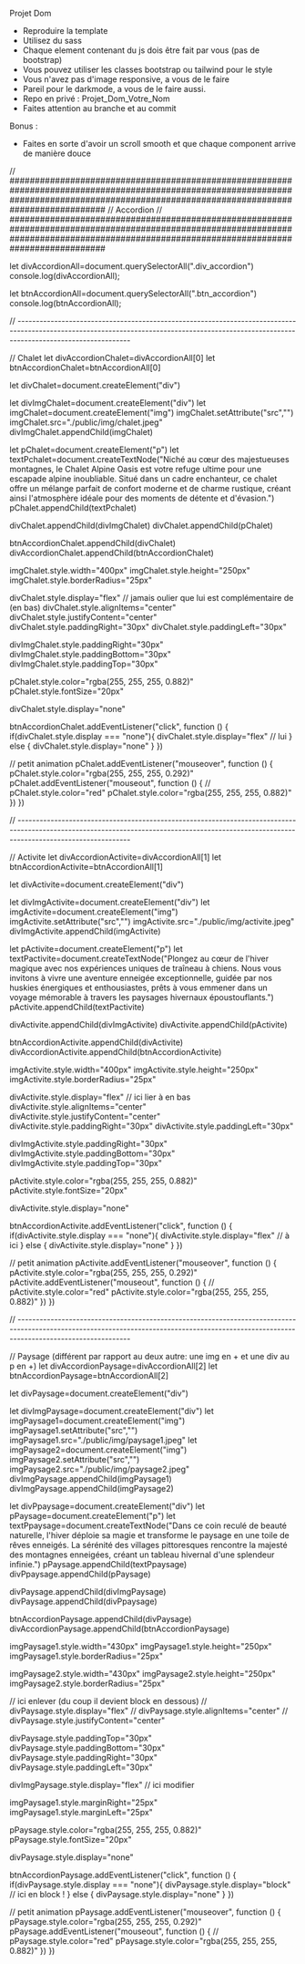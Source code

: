 Projet Dom
- Reproduire la template
- Utilisez du sass 
- Chaque element contenant du js dois être fait par vous (pas de bootstrap)
- Vous pouvez utiliser les classes bootstrap ou tailwind pour le style 
- Vous n'avez pas d'image responsive, a vous de le faire
- Pareil pour le darkmode, a vous de le faire aussi.
- Repo en privé : Projet_Dom_Votre_Nom
- Faites attention au branche et au commit 

Bonus : 
- Faites en sorte d'avoir un scroll smooth et que chaque component arrive de manière douce






// ###########################################################################################################################################################################################
// Accordion
// ###########################################################################################################################################################################################


let divAccordionAll=document.querySelectorAll(".div_accordion")
console.log(divAccordionAll);

let btnAccordionAll=document.querySelectorAll(".btn_accordion")
console.log(btnAccordionAll);

// -------------------------------------------------------------------------------------------------------------------------------------------------------------------------------------------

// Chalet
let divAccordionChalet=divAccordionAll[0]
let btnAccordionChalet=btnAccordionAll[0]

let divChalet=document.createElement("div")

let divImgChalet=document.createElement("div")
let imgChalet=document.createElement("img")
imgChalet.setAttribute("src","")
imgChalet.src="./public/img/chalet.jpeg"
divImgChalet.appendChild(imgChalet)

let pChalet=document.createElement("p")
let textPchalet=document.createTextNode("Niché au cœur des majestueuses montagnes, le Chalet Alpine Oasis est votre refuge ultime pour une escapade alpine inoubliable. Situé dans un cadre enchanteur, ce chalet offre un mélange parfait de confort moderne et de charme rustique, créant ainsi l'atmosphère idéale pour des moments de détente et d'évasion.")
pChalet.appendChild(textPchalet)


divChalet.appendChild(divImgChalet)
divChalet.appendChild(pChalet)


btnAccordionChalet.appendChild(divChalet)
divAccordionChalet.appendChild(btnAccordionChalet)


imgChalet.style.width="400px"
imgChalet.style.height="250px"
imgChalet.style.borderRadius="25px"

divChalet.style.display="flex" // jamais oulier que lui est complémentaire de (en bas)
divChalet.style.alignItems="center"
divChalet.style.justifyContent="center"
divChalet.style.paddingRight="30px"
divChalet.style.paddingLeft="30px"

divImgChalet.style.paddingRight="30px"
divImgChalet.style.paddingBottom="30px"
divImgChalet.style.paddingTop="30px"

pChalet.style.color="rgba(255, 255, 255, 0.882)"
pChalet.style.fontSize="20px"

divChalet.style.display="none"


btnAccordionChalet.addEventListener("click", function () {
    if(divChalet.style.display === "none"){
        divChalet.style.display="flex" // lui
    } else {
        divChalet.style.display="none"
    }
})

// petit animation
pChalet.addEventListener("mouseover", function () {
    pChalet.style.color="rgba(255, 255, 255, 0.292)"
    pChalet.addEventListener("mouseout", function () {
        // pChalet.style.color="red"
        pChalet.style.color="rgba(255, 255, 255, 0.882)"
    })
})

// -------------------------------------------------------------------------------------------------------------------------------------------------------------------------------------------

// Activite
let divAccordionActivite=divAccordionAll[1]
let btnAccordionActivite=btnAccordionAll[1]

let divActivite=document.createElement("div")

let divImgActivite=document.createElement("div")
let imgActivite=document.createElement("img")
imgActivite.setAttribute("src","")
imgActivite.src="./public/img/activite.jpeg"
divImgActivite.appendChild(imgActivite)

let pActivite=document.createElement("p")
let textPactivite=document.createTextNode("Plongez au cœur de l'hiver magique avec nos expériences uniques de traîneau à chiens. Nous vous invitons à vivre une aventure enneigée exceptionnelle, guidée par nos huskies énergiques et enthousiastes, prêts à vous emmener dans un voyage mémorable à travers les paysages hivernaux époustouflants.")
pActivite.appendChild(textPactivite)

divActivite.appendChild(divImgActivite)
divActivite.appendChild(pActivite)


btnAccordionActivite.appendChild(divActivite)
divAccordionActivite.appendChild(btnAccordionActivite)


imgActivite.style.width="400px"
imgActivite.style.height="250px"
imgActivite.style.borderRadius="25px"

divActivite.style.display="flex" // ici lier à en bas
divActivite.style.alignItems="center"
divActivite.style.justifyContent="center"
divActivite.style.paddingRight="30px"
divActivite.style.paddingLeft="30px"

divImgActivite.style.paddingRight="30px"
divImgActivite.style.paddingBottom="30px"
divImgActivite.style.paddingTop="30px"

pActivite.style.color="rgba(255, 255, 255, 0.882)"
pActivite.style.fontSize="20px"


divActivite.style.display="none"


btnAccordionActivite.addEventListener("click", function () {
    if(divActivite.style.display === "none"){
        divActivite.style.display="flex" // à ici 
    } else {
        divActivite.style.display="none"
    }
})

// petit animation
pActivite.addEventListener("mouseover", function () {
    pActivite.style.color="rgba(255, 255, 255, 0.292)"
    pActivite.addEventListener("mouseout", function () {
        // pActivite.style.color="red"
        pActivite.style.color="rgba(255, 255, 255, 0.882)"
    })
})

// -------------------------------------------------------------------------------------------------------------------------------------------------------------------------------------------

// Paysage (différent par rapport au deux autre: une img en + et une div au p en +)
let divAccordionPaysage=divAccordionAll[2]
let btnAccordionPaysage=btnAccordionAll[2]

let divPaysage=document.createElement("div")

let divImgPaysage=document.createElement("div")
let imgPaysage1=document.createElement("img")
imgPaysage1.setAttribute("src","")
imgPaysage1.src="./public/img/paysage1.jpeg"
let imgPaysage2=document.createElement("img")
imgPaysage2.setAttribute("src","")
imgPaysage2.src="./public/img/paysage2.jpeg"
divImgPaysage.appendChild(imgPaysage1)
divImgPaysage.appendChild(imgPaysage2)


let divPpaysage=document.createElement("div")
let pPaysage=document.createElement("p")
let textPpaysage=document.createTextNode("Dans ce coin reculé de beauté naturelle, l'hiver déploie sa magie et transforme le paysage en une toile de rêves enneigés. La sérénité des villages pittoresques rencontre la majesté des montagnes enneigées, créant un tableau hivernal d'une splendeur infinie.")
pPaysage.appendChild(textPpaysage)
divPpaysage.appendChild(pPaysage)

divPaysage.appendChild(divImgPaysage)
divPaysage.appendChild(divPpaysage)


btnAccordionPaysage.appendChild(divPaysage)
divAccordionPaysage.appendChild(btnAccordionPaysage)


imgPaysage1.style.width="430px"
imgPaysage1.style.height="250px"
imgPaysage1.style.borderRadius="25px"

imgPaysage2.style.width="430px"
imgPaysage2.style.height="250px"
imgPaysage2.style.borderRadius="25px"

// ici enlever (du coup il devient block en dessous)
// divPaysage.style.display="flex" 
// divPaysage.style.alignItems="center"
// divPaysage.style.justifyContent="center"

divPaysage.style.paddingTop="30px"
divPaysage.style.paddingBottom="30px"
divPaysage.style.paddingRight="30px"
divPaysage.style.paddingLeft="30px"

divImgPaysage.style.display="flex" // ici modifier

imgPaysage1.style.marginRight="25px"
imgPaysage1.style.marginLeft="25px"

pPaysage.style.color="rgba(255, 255, 255, 0.882)"
pPaysage.style.fontSize="20px"


divPaysage.style.display="none"


btnAccordionPaysage.addEventListener("click", function () {
    if(divPaysage.style.display === "none"){
        divPaysage.style.display="block" // ici en block !
    } else {
        divPaysage.style.display="none"
    }
})

// petit animation
pPaysage.addEventListener("mouseover", function () {
    pPaysage.style.color="rgba(255, 255, 255, 0.292)"
    pPaysage.addEventListener("mouseout", function () {
        // pPaysage.style.color="red"
        pPaysage.style.color="rgba(255, 255, 255, 0.882)"
    })
})